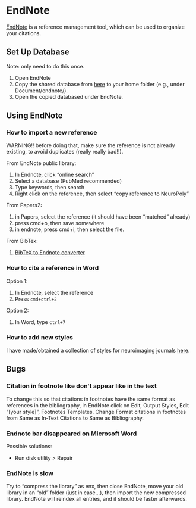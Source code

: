 # EndNote

[EndNote](https://endnote.com/) is a reference management tool, which can be used to organize your citations.

## Set Up Database

Note: only need to do this once.

1. Open EndNote
2. Copy the shared database from [here](https://dl.dropboxusercontent.com/u/20592661/neuropoly/endnote/NeuroPoly.enlp.zip) to your home folder \(e.g., under Document/endnote/\).
3. Open the copied databased under EndNote.

## Using EndNote <a id="using_endnote"></a>

### How to import a new reference <a id="how_to_import_a_new_reference"></a>

WARNING!! before doing that, make sure the reference is not already existing, to avoid duplicates \(really really bad!!\).

From EndNote public library:

1. In Endnote, click “online search”
2. Select a database \(PubMed recommended\)
3. Type keywords, then search
4. Right click on the reference, then select “copy reference to NeuroPoly”

From Papers2:

1. in Papers, select the reference \(it should have been “matched” already\)
2. press cmd+o, then save somewhere
3. in endnote, press cmd+i, then select the file.

From BibTex:

1. [BibTeX to Endnote converter](http://rp-www.cs.usyd.edu.au/~tapted/bib2endnote.html)

### How to cite a reference in Word <a id="how_to_cite_a_reference_in_word"></a>

Option 1:

1. In Endnote, select the reference
2. Press `cmd+ctrl+2`

Option 2:

1. In Word, type `ctrl+7`

### How to add new styles <a id="how_to_add_new_styles"></a>

I have made/obtained a collection of styles for neuroimaging journals [here](https://dl.dropboxusercontent.com/u/20592661/neuropoly/endnote/endnote_styles.zip).

## Bugs <a id="bugs"></a>

### Citation in footnote like don't appear like in the text <a id="citation_in_footnote_like_don_t_appear_like_in_the_text"></a>

To change this so that citations in footnotes have the same format as references in the bibliography, in EndNote click on Edit, Output Styles, Edit “\[your style\]”, Footnotes Templates. Change Format citations in footnotes from Same as In-Text Citations to Same as Bibliography.

### Endnote bar disappeared on Microsoft Word <a id="endnote_bar_disappeared_on_microsoft_word"></a>

Possible solutions:

* Run disk utility &gt; Repair

### EndNote is slow <a id="endnote_is_slow"></a>

Try to “compress the library” as enx, then close EndNote, move your old library in an “old” folder \(just in case…\), then import the new compressed library. EndNote will reindex all entries, and it should be faster afterwards. 

